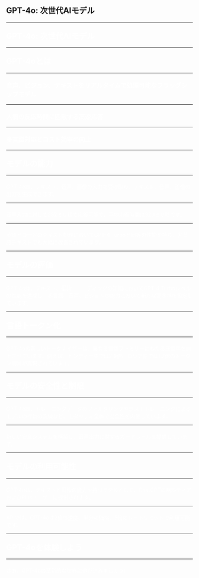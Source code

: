 ## GPT-4o: 次世代AIモデル

---
<section data-background-image="https://source.unsplash.com/random/1920x1080/?Artificial intelligence" data-background-opacity="0.5">
<h1 style="color: white; margin-top: 20px;">GPT-4o: 次世代AIモデル</h1>
</section>

---
<section data-background-image="https://source.unsplash.com/random/1920x1080/?technology" data-background-opacity="0.5">
<h2 style="color: white; margin-top: 20px;">GPT-4oとは</h2>
</section>

---
<section data-background-image="https://source.unsplash.com/random/1920x1080/?technology" data-background-opacity="0.5">
<h3 style="color: white; margin-top: 20px;">音声、ビジョン、テキストをリアルタイムで処理可能なフラッグシップモデル</h3>
</section>

---
<section data-background-image="https://source.unsplash.com/random/1920x1080/?technology" data-background-opacity="0.5">
<h3 style="color: white; margin-top: 20px;">人間の反応時間に匹敵する高速応答</h3>
</section>

---
<section data-background-image="https://source.unsplash.com/random/1920x1080/?technology" data-background-opacity="0.5">
<h3 style="color: white; margin-top: 20px;">多言語対応とコスト効率の向上</h3>
</section>

---
<section data-background-image="https://source.unsplash.com/random/1920x1080/?AI" data-background-opacity="0.5">
<h2 style="color: white; margin-top: 20px;">モデルの能力</h2>
</section>

---
<section data-background-image="https://source.unsplash.com/random/1920x1080/?AI" data-background-opacity="0.5">
<p style="color: white; margin-top: 20px;">GPT-4oは、テキスト、音声、画像の入力を受け取り、テキスト、音声、画像の出力を生成できます。</p>
</section>

---
<section data-background-image="https://source.unsplash.com/random/1920x1080/?AI" data-background-opacity="0.5">
<p style="color: white; margin-top: 20px;">音声入力に対して232ミリ秒で応答可能で、平均応答時間は320ミリ秒です。</p>
</section>

---
<section data-background-image="https://source.unsplash.com/random/1920x1080/?AI" data-background-opacity="0.5">
<p style="color: white; margin-top: 20px;">英語とコードのテキスト処理においてGPT-4 Turboと同等の性能を持ち、非英語テキストでも大幅に改善されています。</p>
</section>

---
<section data-background-image="https://source.unsplash.com/random/1920x1080/?model" data-background-opacity="0.5">
<h2 style="color: white; margin-top: 20px;">モデルの評価</h2>
</section>

---
<section data-background-image="https://source.unsplash.com/random/1920x1080/?model" data-background-opacity="0.5">
<p style="color: white; margin-top: 20px;">GPT-4oは、テキスト、推論、コーディングの知能においてGPT-4 Turboレベルの性能を達成し、多言語、音声、ビジョンの能力において新たな高水準を設定しています。</p>
</section>

---
<section data-background-image="https://source.unsplash.com/random/1920x1080/?language" data-background-opacity="0.5">
<h2 style="color: white; margin-top: 20px;">言語トークン化</h2>
</section>

---
<section data-background-image="https://source.unsplash.com/random/1920x1080/?language" data-background-opacity="0.5">
<p style="color: white; margin-top: 20px;">GPT-4oの新しいトークナイザーは、異なる言語ファミリーにわたる圧縮率を向上させています。例えば、ヒンディー語では2.9倍、ロシア語では1.7倍のトークン削減が実現されています。</p>
</section>

---
<section data-background-image="https://source.unsplash.com/random/1920x1080/?security" data-background-opacity="0.5">
<h2 style="color: white; margin-top: 20px;">モデルの安全性と制限</h2>
</section>

---
<section data-background-image="https://source.unsplash.com/random/1920x1080/?security" data-background-opacity="0.5">
<p style="color: white; margin-top: 20px;">GPT-4oは、トレーニングデータのフィルタリングやポストトレーニングによるモデルの行動の洗練など、モダリティ全体で安全性を内蔵しています。</p>
</section>

---
<section data-background-image="https://source.unsplash.com/random/1920x1080/?security" data-background-opacity="0.5">
<p style="color: white; margin-top: 20px;">新しい安全システムを構築し、音声出力に対するガードレールを提供しています。</p>
</section>

---
<section data-background-image="https://source.unsplash.com/random/1920x1080/?possibility" data-background-opacity="0.5">
<h2 style="color: white; margin-top: 20px;">モデルの利用可能性</h2>
</section>

---
<section data-background-image="https://source.unsplash.com/random/1920x1080/?possibility" data-background-opacity="0.5">
<p style="color: white; margin-top: 20px;">GPT-4oは、テキストと画像の能力を持つモデルとして、ChatGPTの無料ティアおよびPlusユーザーに提供されます。</p>
</section>

---
<section data-background-image="https://source.unsplash.com/random/1920x1080/?possibility" data-background-opacity="0.5">
<p style="color: white; margin-top: 20px;">APIでは、GPT-4oは2倍の速度、半分の価格、5倍のレートリミットで利用可能です。</p>
</section>

---
<section data-background-image="https://source.unsplash.com/random/1920x1080/?future" data-background-opacity="0.5">
<h2 style="color: white; margin-top: 20px;">GPT-4oを体験しよう</h2>
</section>

---
<section data-background-image="https://source.unsplash.com/random/1920x1080/?future" data-background-opacity="0.5">
<p style="color: white; margin-top: 20px;">さあ、GPT-4oの革新的な世界に飛び込みましょう!</p>
</section>

